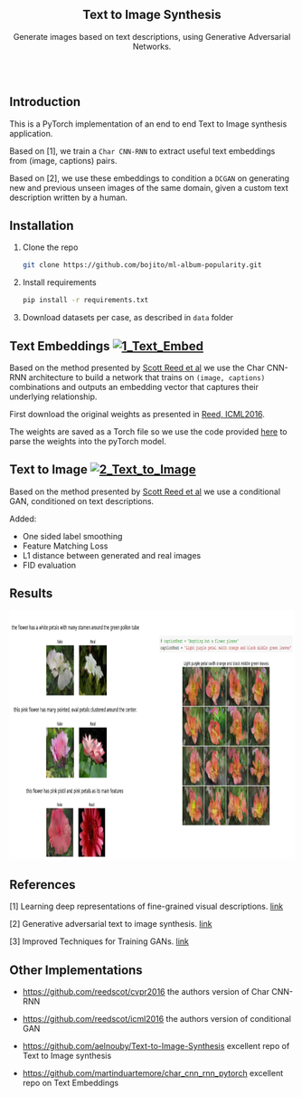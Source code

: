 <!-- PROJECT LOGO -->
<p align="center">
  <h2 align="center">Text to Image Synthesis</h2>
  <p align="center">
    Generate images based on text descriptions, using Generative Adversarial Networks.
  </p>
  <br>
  <br>
</p>

## Introduction
This is a PyTorch implementation of an end to end Text to Image synthesis application. 

Based on [1], we train a `Char CNN-RNN` to extract useful text embeddings from (image, captions) pairs. 

Based on [2], we use these embeddings to condition a `DCGAN` on generating new and previous unseen images of the same domain, given a custom text description written by a human.
## Installation


1. Clone the repo
   ```sh
   git clone https://github.com/bojito/ml-album-popularity.git
   ```
2. Install requirements  
   ```sh
   pip install -r requirements.txt
   ```
3. Download datasets per case, as described in `data` folder


## Text Embeddings [![1_Text_Embed](https://colab.research.google.com/assets/colab-badge.svg)](https://colab.research.google.com/github/bojito/text-to-image-synthesis/blob/main/1_Text_Embed.ipynb)

Based on the method presented by [Scott Reed et al](https://arxiv.org/pdf/1605.05395.pdf) we use the Char CNN-RNN architecture to build a network that trains on `(image, captions)` combinations and outputs an embedding vector that captures their underlying relationship.

First download the original weights as presented in [Reed, ICML2016](https://github.com/reedscot/icml2016).

The weights are saved as a Torch file so we use the code provided [here](https://github.com/martinduartemore/char_cnn_rnn_pytorch) to parse the weights into the pyTorch model.

## Text to Image [![2_Text_to_Image](https://colab.research.google.com/assets/colab-badge.svg)](https://colab.research.google.com/github/bojito/text-to-image-synthesis/blob/main/2_Text_to_Image.ipynb)

Based on the method presented by [Scott Reed et al](https://arxiv.org/pdf/1605.05396.pdf) we use a conditional GAN, conditioned on text descriptions. 

Added:
* One sided label smoothing
* Feature Matching Loss
* L1 distance between generated and real images
* FID evaluation

## Results

<p align="center">
  <a>
    <img src="data/results.png" alt="Results" width="900" height="440">
  </a>
</p>

## References

[1] Learning deep representations of fine-grained visual descriptions. [link](https://openaccess.thecvf.com/content_cvpr_2016/papers/Reed_Learning_Deep_Representations_CVPR_2016_paper.pdf)

[2] Generative adversarial text to image synthesis. [link](http://proceedings.mlr.press/v48/reed16.pdf)

[3] Improved Techniques for Training GANs. [link](https://arxiv.org/pdf/1606.03498.pdf)

## Other Implementations

* https://github.com/reedscot/cvpr2016  the authors version of Char CNN-RNN

* https://github.com/reedscot/icml2016  the authors version of conditional GAN

* https://github.com/aelnouby/Text-to-Image-Synthesis  excellent repo of Text to Image synthesis

* https://github.com/martinduartemore/char_cnn_rnn_pytorch  excellent repo on Text Embeddings
